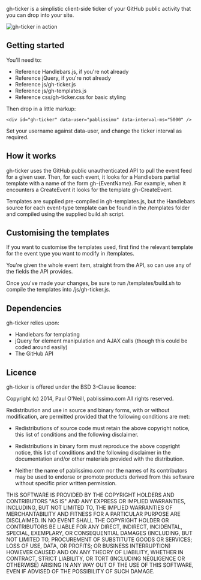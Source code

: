 gh-ticker is a simplistic client-side ticker of your GitHub public activity that you can drop into your site.

<img src="https://raw.github.com/Pablissimo/gh-ticker/master/screenshot.png" alt="gh-ticker in action" />

## Getting started
You'll need to:

* Reference Handlebars.js, if you're not already
* Reference jQuery, if you're not already
* Reference js/gh-ticker.js
* Reference js/gh-templates.js
* Reference css/gh-ticker.css for basic styling

Then drop in a little markup:

    <div id="gh-ticker" data-user="pablissimo" data-interval-ms="5000" />

Set your username against data-user, and change the ticker interval as required.

## How it works
gh-ticker uses the GitHub public unauthenticated API to pull the event feed for a given user. Then, for each event, it looks for a Handlebars partial template with a name of the form gh-{EventName}. For example, when it encounters a CreateEvent it looks for the template gh-CreateEvent.

Templates are supplied pre-compiled in gh-templates.js, but the Handlebars source for each event-type template can be found in the /templates folder and compiled using the supplied build.sh script.

## Customising the templates
If you want to customise the templates used, first find the relevant template for the event type you want to modify in /templates.

You're given the whole event item, straight from the API, so can use any of the fields the API provides.

Once you've made your changes, be sure to run /templates/build.sh to compile the templates into /js/gh-ticker.js.

## Dependencies

gh-ticker relies upon:

* Handlebars for templating
* jQuery for element manipulation and AJAX calls (though this could be coded around easily)
* The GitHub API

## Licence

gh-ticker is offered under the BSD 3-Clause licence:

Copyright (c) 2014, Paul O'Neill, pablissimo.com
All rights reserved.

Redistribution and use in source and binary forms, with or without modification,
are permitted provided that the following conditions are met:

* Redistributions of source code must retain the above copyright notice, this
  list of conditions and the following disclaimer.

* Redistributions in binary form must reproduce the above copyright notice, this
  list of conditions and the following disclaimer in the documentation and/or
  other materials provided with the distribution.

* Neither the name of pablissimo.com nor the names of its
  contributors may be used to endorse or promote products derived from
  this software without specific prior written permission.

THIS SOFTWARE IS PROVIDED BY THE COPYRIGHT HOLDERS AND CONTRIBUTORS "AS IS" AND
ANY EXPRESS OR IMPLIED WARRANTIES, INCLUDING, BUT NOT LIMITED TO, THE IMPLIED
WARRANTIES OF MERCHANTABILITY AND FITNESS FOR A PARTICULAR PURPOSE ARE
DISCLAIMED. IN NO EVENT SHALL THE COPYRIGHT HOLDER OR CONTRIBUTORS BE LIABLE FOR
ANY DIRECT, INDIRECT, INCIDENTAL, SPECIAL, EXEMPLARY, OR CONSEQUENTIAL DAMAGES
(INCLUDING, BUT NOT LIMITED TO, PROCUREMENT OF SUBSTITUTE GOODS OR SERVICES;
LOSS OF USE, DATA, OR PROFITS; OR BUSINESS INTERRUPTION) HOWEVER CAUSED AND ON
ANY THEORY OF LIABILITY, WHETHER IN CONTRACT, STRICT LIABILITY, OR TORT
(INCLUDING NEGLIGENCE OR OTHERWISE) ARISING IN ANY WAY OUT OF THE USE OF THIS
SOFTWARE, EVEN IF ADVISED OF THE POSSIBILITY OF SUCH DAMAGE.